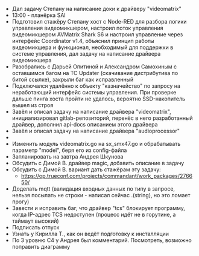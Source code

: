 * Дал задачу Степану на написание доки к драйверу "videomatrix"
* 13:00 - планёрка SAI
* Подготовил стажёру Степану хост с Node-RED для разбора логики управления видеомикшером, настроил поток управления видеомикшером AVMatrix Shark S6 и настроил управление через интерфейс Coordinator v1.4, объяснил принцип работы видеомикшера и функционал, необходимый для поддержки в системе управления, дал задачу на написание драйвера видеомикшера
* Разобрались с Дарьей Опитиной и Александром Самохиным с оставшимся багом на TC Updater (скачивание дистрибутива по битой ссылке), закрыли баг как исправленный
* Подключался удалённо к объекту "казначейство" по запросу на неработающий интерфейс системы управления. При проверке дальше пинга хоста пройти не удалось, вероятно SSD-накопитель вышел из строя
* Завёл и описал задачу на написание драйвера "videomatrix", инициализировал gitlab-репозиторий, перенёс в него разработанный драйвер, дополнил api-docs описанием этого драйвера
* Завёл и описал задачу на написание драйвера "audioprocessor"
* 
* Изменить модуль videomatrix.go на sx_smx47.go и обрабатывать параметр "model", беря его из config-файла
* Запланировать на завтра Андрея Шкунова
* Обсудить с Димой В. драйвер magic, добавить описание в задачу
* Обсудить с Димой В. вариант дать стажёрам эту задачу:
	* https://op.trueconf.com/projects/commandant/work_packages/276650/
* Доделать mqtt (валидация входных данных по типу в запросе, нельзя посылать не строки - написал сейчас .(string), но это ломает прогу)
* Завести и исправить баг, что драйвер "tcs" блокирует программу, когда IP-адрес TCS недоступен (процесс идёт не в горутине, а таймаут высокий)
* Подписать отпуск
* Узнать у Кирилла Т., как он ведёт подготовку к инсталляции
* По 3 уровню С4 у Андрея был комментарий. Посмотреть, возможно поправить диаграмму